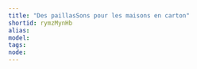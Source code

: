 ```yaml
---
title: "Des paillasSons pour les maisons en carton"
shortid: rymzMynHb
alias: 
model: 
tags: 
node: 
--- 
```

 